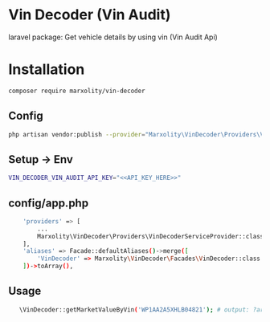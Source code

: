 # Vin Decoder (Vin Audit)
laravel package: Get vehicle details by using vin (Vin Audit Api)
# Installation
```bash
composer require marxolity/vin-decoder
```
## Config
```bash
php artisan vendor:publish --provider="Marxolity\VinDecoder\Providers\VinDecoderServiceProvider" --tag="config"
```
## Setup -> Env
```bash
VIN_DECODER_VIN_AUDIT_API_KEY="<<API_KEY_HERE>>"
```
## config/app.php
```bash
    'providers' => [
        ...
        Marxolity\VinDecoder\Providers\VinDecoderServiceProvider::class,
    ],
    'aliases' => Facade::defaultAliases()->merge([
        'VinDecoder' => Marxolity\VinDecoder\Facades\VinDecoder::class
    ])->toArray(),
```
## Usage
```bash
   \VinDecoder::getMarketValueByVin('WP1AA2A5XHLB04821'); # output: ?array (array or null)
```

